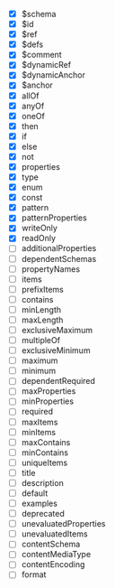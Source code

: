 -   [x] $schema
-   [x] $id
-   [x] $ref
-   [x] $defs
-   [x] $comment
-   [x] $dynamicRef
-   [x] $dynamicAnchor
-   [x] $anchor
-   [x] allOf
-   [x] anyOf
-   [x] oneOf
-   [x] then
-   [x] if
-   [x] else
-   [x] not
-   [x] properties
-   [x] type
-   [x] enum
-   [x] const
-   [x] pattern
-   [x] patternProperties
-   [x] writeOnly
-   [x] readOnly
-   [ ] additionalProperties
-   [ ] dependentSchemas
-   [ ] propertyNames
-   [ ] items
-   [ ] prefixItems
-   [ ] contains
-   [ ] minLength
-   [ ] maxLength
-   [ ] exclusiveMaximum
-   [ ] multipleOf
-   [ ] exclusiveMinimum
-   [ ] maximum
-   [ ] minimum
-   [ ] dependentRequired
-   [ ] maxProperties
-   [ ] minProperties
-   [ ] required
-   [ ] maxItems
-   [ ] minItems
-   [ ] maxContains
-   [ ] minContains
-   [ ] uniqueItems
-   [ ] title
-   [ ] description
-   [ ] default
-   [ ] examples
-   [ ] deprecated
-   [ ] unevaluatedProperties
-   [ ] unevaluatedItems
-   [ ] contentSchema
-   [ ] contentMediaType
-   [ ] contentEncoding
-   [ ] format
<!-- -   [ ] $vocabulary -->
